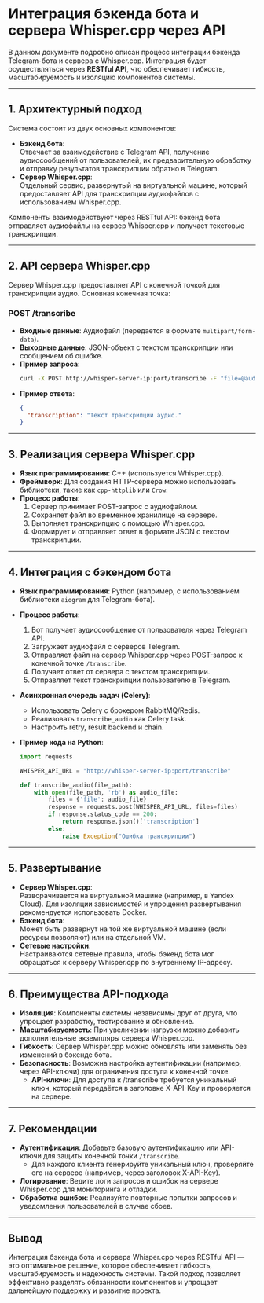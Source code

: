 # Интеграция бэкенда бота и сервера Whisper.cpp через API

В данном документе подробно описан процесс интеграции бэкенда Telegram-бота и сервера с Whisper.cpp. Интеграция будет осуществляться через **RESTful API**, что обеспечивает гибкость, масштабируемость и изоляцию компонентов системы.

---

## 1. Архитектурный подход

Система состоит из двух основных компонентов:

- **Бэкенд бота**:  
  Отвечает за взаимодействие с Telegram API, получение аудиосообщений от пользователей, их предварительную обработку и отправку результатов транскрипции обратно в Telegram.
- **Сервер Whisper.cpp**:  
  Отдельный сервис, развернутый на виртуальной машине, который предоставляет API для транскрипции аудиофайлов с использованием Whisper.cpp.

Компоненты взаимодействуют через RESTful API: бэкенд бота отправляет аудиофайлы на сервер Whisper.cpp и получает текстовые транскрипции.

---

## 2. API сервера Whisper.cpp

Сервер Whisper.cpp предоставляет API с конечной точкой для транскрипции аудио. Основная конечная точка:

### **POST /transcribe**
- **Входные данные**: Аудиофайл (передается в формате `multipart/form-data`).
- **Выходные данные**: JSON-объект с текстом транскрипции или сообщением об ошибке.
- **Пример запроса**:
  ```bash
  curl -X POST http://whisper-server-ip:port/transcribe -F "file=@audio.ogg"
  ```
- **Пример ответа**:
  ```json
  {
    "transcription": "Текст транскрипции аудио."
  }
  ```

---

## 3. Реализация сервера Whisper.cpp

- **Язык программирования**: C++ (используется Whisper.cpp).
- **Фреймворк**: Для создания HTTP-сервера можно использовать библиотеки, такие как `cpp-httplib` или `Crow`.
- **Процесс работы**:
  1. Сервер принимает POST-запрос с аудиофайлом.
  2. Сохраняет файл во временное хранилище на сервере.
  3. Выполняет транскрипцию с помощью Whisper.cpp.
  4. Формирует и отправляет ответ в формате JSON с текстом транскрипции.

---

## 4. Интеграция с бэкендом бота

- **Язык программирования**: Python (например, с использованием библиотеки `aiogram` для Telegram-бота).
- **Процесс работы**:
  1. Бот получает аудиосообщение от пользователя через Telegram API.
  2. Загружает аудиофайл с серверов Telegram.
  3. Отправляет файл на сервер Whisper.cpp через POST-запрос к конечной точке `/transcribe`.
  4. Получает ответ от сервера с текстом транскрипции.
  5. Отправляет текст транскрипции пользователю в Telegram.

- **Асинхронная очередь задач (Celery)**:
  - Использовать Celery с брокером RabbitMQ/Redis.
  - Реализовать `transcribe_audio` как Celery task.
  - Настроить retry, result backend и chain.

- **Пример кода на Python**:
  ```python
  import requests

  WHISPER_API_URL = "http://whisper-server-ip:port/transcribe"

  def transcribe_audio(file_path):
      with open(file_path, 'rb') as audio_file:
          files = {'file': audio_file}
          response = requests.post(WHISPER_API_URL, files=files)
          if response.status_code == 200:
              return response.json()['transcription']
          else:
              raise Exception("Ошибка транскрипции")
  ```

---

## 5. Развертывание

- **Сервер Whisper.cpp**:  
  Разворачивается на виртуальной машине (например, в Yandex Cloud). Для изоляции зависимостей и упрощения развертывания рекомендуется использовать Docker.
- **Бэкенд бота**:  
  Может быть развернут на той же виртуальной машине (если ресурсы позволяют) или на отдельной VM.
- **Сетевые настройки**:  
  Настраиваются сетевые правила, чтобы бэкенд бота мог обращаться к серверу Whisper.cpp по внутреннему IP-адресу.

---

## 6. Преимущества API-подхода

- **Изоляция**: Компоненты системы независимы друг от друга, что упрощает разработку, тестирование и обновление.
- **Масштабируемость**: При увеличении нагрузки можно добавить дополнительные экземпляры сервера Whisper.cpp.
- **Гибкость**: Сервер Whisper.cpp можно обновлять или заменять без изменений в бэкенде бота.
- **Безопасность**: Возможна настройка аутентификации (например, через API-ключи) для ограничения доступа к конечной точке.
  - **API-ключи**: Для доступа к /transcribe требуется уникальный ключ, который передаётся в заголовке X-API-Key и проверяется на сервере.

---

## 7. Рекомендации

- **Аутентификация**: Добавьте базовую аутентификацию или API-ключи для защиты конечной точки `/transcribe`.
  - Для каждого клиента генерируйте уникальный ключ, проверяйте его на сервере (например, через заголовок X-API-Key).
- **Логирование**: Ведите логи запросов и ошибок на сервере Whisper.cpp для мониторинга и отладки.
- **Обработка ошибок**: Реализуйте повторные попытки запросов и уведомления пользователей в случае сбоев.

---

## Вывод

Интеграция бэкенда бота и сервера Whisper.cpp через RESTful API — это оптимальное решение, которое обеспечивает гибкость, масштабируемость и надежность системы. Такой подход позволяет эффективно разделять обязанности компонентов и упрощает дальнейшую поддержку и развитие проекта.